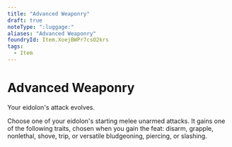 ```yaml
---
title: "Advanced Weaponry"
draft: true
noteType: ":luggage:"
aliases: "Advanced Weaponry"
foundryId: Item.XoejBWPr7csO2krs
tags:
  - Item
---
```


# Advanced Weaponry

Your eidolon's attack evolves.

Choose one of your eidolon's starting melee unarmed attacks. It gains one of the following traits, chosen when you gain the feat: disarm, grapple, nonlethal, shove, trip, or versatile bludgeoning, piercing, or slashing.
